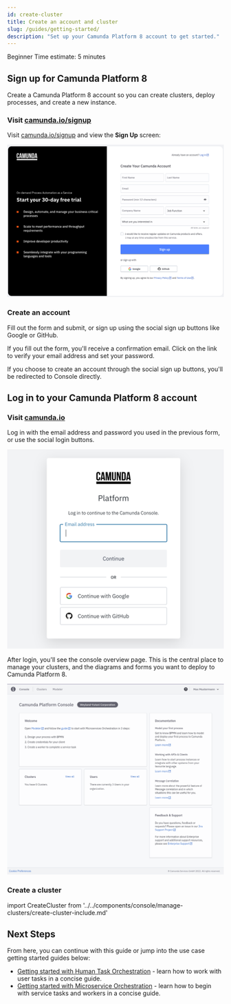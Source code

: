 ```yaml
---
id: create-cluster
title: Create an account and cluster
slug: /guides/getting-started/
description: "Set up your Camunda Platform 8 account to get started."
---
```

<span class="badge badge--beginner">Beginner</span>
<span class="badge badge--short">Time estimate: 5 minutes</span>

## Sign up for Camunda Platform 8

Create a Camunda Platform 8 account so you can create clusters, deploy processes, and create a new instance.

### Visit [camunda.io/signup](https://camunda.io/signup)

Visit [camunda.io/signup](https://camunda.io/signup) and view the **Sign Up** screen:

![signup](./img/signup.png)

### Create an account

Fill out the form and submit, or sign up using the social sign up buttons like Google or GitHub.

If you fill out the form, you'll receive a confirmation email. Click on the link to verify your email address and set your password.

If you choose to create an account through the social sign up buttons, you'll be redirected to Console directly.

## Log in to your Camunda Platform 8 account

### Visit [camunda.io](https://camunda.io)

Log in with the email address and password you used in the previous form, or use the social login buttons.

![login](./img/login.png)

After login, you'll see the console overview page. This is the central place to manage your clusters, and the diagrams and forms you want to deploy to Camunda Platform 8.

![overview-home](./img/home.png)

### Create a cluster

import CreateCluster from '../../components/console/manage-clusters/create-cluster-include.md'

<CreateCluster/>

## Next Steps

From here, you can continue with this guide or jump into the use case getting started guides below:

* [Getting started with Human Task Orchestration](/guides/getting-started-orchestrate-human-tasks.md) - learn how to work with user tasks in a concise guide.
* [Getting started with Microservice Orchestration](/docs/guides/getting-started-orchestrate-microservices.md) - learn how to begin with service tasks and workers in a concise guide.